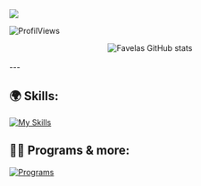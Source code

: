 <img src="https://readme-typing-svg.herokuapp.com?font=&color=%23F7B365&height=30&lines=%F0%9F%91%8B+Hi+there!;%F0%9F%91%A8%F0%9F%8F%BD%E2%80%8D%F0%9F%8E%93+I'm+Noah+(known+as+Favelas);%E2%A4%B5%EF%B8%8F+See+my+projects+below"/>

![ProfilViews](https://komarev.com/ghpvc/?username=972p&color=blue)

<div align="center"> 
	<img align="center" alt="Favelas GitHub stats" src="https://github-readme-stats.vercel.app/api?username=972p&count_private=true&hide_border=true&theme=vision-friendly-dark" />
	<br />
	<br />
	
</div>
---

## 🌍 Skills:

[![My Skills](https://skillicons.dev/icons?i=html,css,python,php,mysql,next)](https://skillicons.dev)

## 👨‍💻 Programs & more:

[![Programs](https://skillicons.dev/icons?i=discord,vscode,github,linux,windows,apple,ps)](https://skillicons.dev)

